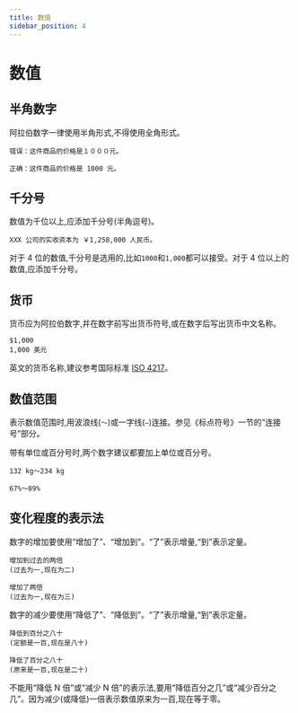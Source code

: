 ```yaml
---
title: 数值
sidebar_position: 4
---
```


# 数值

## 半角数字

阿拉伯数字一律使用半角形式,不得使用全角形式。

```
错误：这件商品的价格是１０００元。

正确：这件商品的价格是 1000 元。
```

## 千分号

数值为千位以上,应添加千分号(半角逗号)。

```
XXX 公司的实收资本为 ￥1,258,000 人民币。
```

对于 4 位的数值,千分号是选用的,比如`1000`和`1,000`都可以接受。对于 4 位以上的数值,应添加千分号。

## 货币

货币应为阿拉伯数字,并在数字前写出货币符号,或在数字后写出货币中文名称。

```
$1,000
1,000 美元
```

英文的货币名称,建议参考国际标准 [ISO 4217](https://en.wikipedia.org/wiki/ISO_4217)。

## 数值范围

表示数值范围时,用波浪线(`～`)或一字线(`—`)连接。参见《标点符号》一节的“连接号”部分。

带有单位或百分号时,两个数字建议都要加上单位或百分号。

```
132 kg～234 kg

67%～89%
```

## 变化程度的表示法

数字的增加要使用“增加了”、“增加到”。“了”表示增量,“到”表示定量。

```
增加到过去的两倍
(过去为一,现在为二)

增加了两倍
(过去为一,现在为三)
```

数字的减少要使用“降低了”、“降低到”。“了”表示增量,“到”表示定量。

```
降低到百分之八十
(定额是一百,现在是八十)

降低了百分之八十
(原来是一百,现在是二十)
```

不能用“降低 N 倍”或“减少 N 倍”的表示法,要用“降低百分之几”或“减少百分之几”。因为减少(或降低)一倍表示数值原来为一百,现在等于零。
